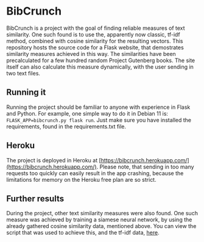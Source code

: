 # BibCrunch
BibCrunch is a project with the goal of finding reliable measures of text similarity. One such found
is to use the, apparently now classic, tf-idf method, combined with cosine similarity for the
resulting vectors. This repository hosts the source code for a Flask website, that demostrates
similarity measures achieved in this way. The similarities have been precalculated for a few
hundred random Project Gutenberg books. The site itself can also calculate this measure
dynamically, with the user sending in two text files. 

## Running it
Running the project should be familiar to anyone with experience in Flask and Python. For example, one
simple way to do it in Debian 11 is: `FLASK_APP=bibcrunch.py flask run`. Just make sure you have installed
the requirements, found in the requirements.txt file.

## Heroku
The project is deployed in Heroku at [https://bibcrunch.herokuapp.com/](https://bibcrunch.herokuapp.com/).
Please note, that sending in too many requests too quickly can easily result in the app crashing, because
the limitations for memory on the Heroku free plan are so strict. 

## Further results
During the project, other text similarity measures were also found. One such measure was achieved by
training a siamese neural network, by using the already gathered cosine similarity data, mentioned
above. You can view the script that was used to achieve this, and the tf-idf data, [here](https://github.com/duckling747/bibcrunch_train_script).
